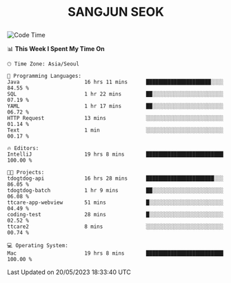 <h1>
 <p align="center">
   SANGJUN SEOK
 </p>
</h1>

<!--START_SECTION:waka-->
![Code Time](http://img.shields.io/badge/Code%20Time-2%2C587%20hrs%2016%20mins-blue)

📊 **This Week I Spent My Time On** 

```text
🕑︎ Time Zone: Asia/Seoul

💬 Programming Languages: 
Java                     16 hrs 11 mins      █████████████████████░░░░   84.55 % 
SQL                      1 hr 22 mins        ██░░░░░░░░░░░░░░░░░░░░░░░   07.19 % 
YAML                     1 hr 17 mins        ██░░░░░░░░░░░░░░░░░░░░░░░   06.72 % 
HTTP Request             13 mins             ░░░░░░░░░░░░░░░░░░░░░░░░░   01.14 % 
Text                     1 min               ░░░░░░░░░░░░░░░░░░░░░░░░░   00.17 % 

🔥 Editors: 
IntelliJ                 19 hrs 8 mins       █████████████████████████   100.00 % 

🐱‍💻 Projects: 
tdogtdog-api             16 hrs 28 mins      ██████████████████████░░░   86.05 % 
tdogtdog-batch           1 hr 9 mins         ██░░░░░░░░░░░░░░░░░░░░░░░   06.08 % 
ttcare-app-webview       51 mins             █░░░░░░░░░░░░░░░░░░░░░░░░   04.49 % 
coding-test              28 mins             █░░░░░░░░░░░░░░░░░░░░░░░░   02.52 % 
ttcare2                  8 mins              ░░░░░░░░░░░░░░░░░░░░░░░░░   00.74 % 

💻 Operating System: 
Mac                      19 hrs 8 mins       █████████████████████████   100.00 % 
```


 Last Updated on 20/05/2023 18:33:40 UTC
<!--END_SECTION:waka-->
